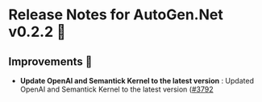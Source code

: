 ﻿# Release Notes for AutoGen.Net v0.2.2 🚀

## Improvements 🌟

- **Update OpenAI and Semantick Kernel to the latest version** : Updated OpenAI and Semantick Kernel to the latest version ([#3792](https://github.com/microsoft/autogen/pull/3792)
